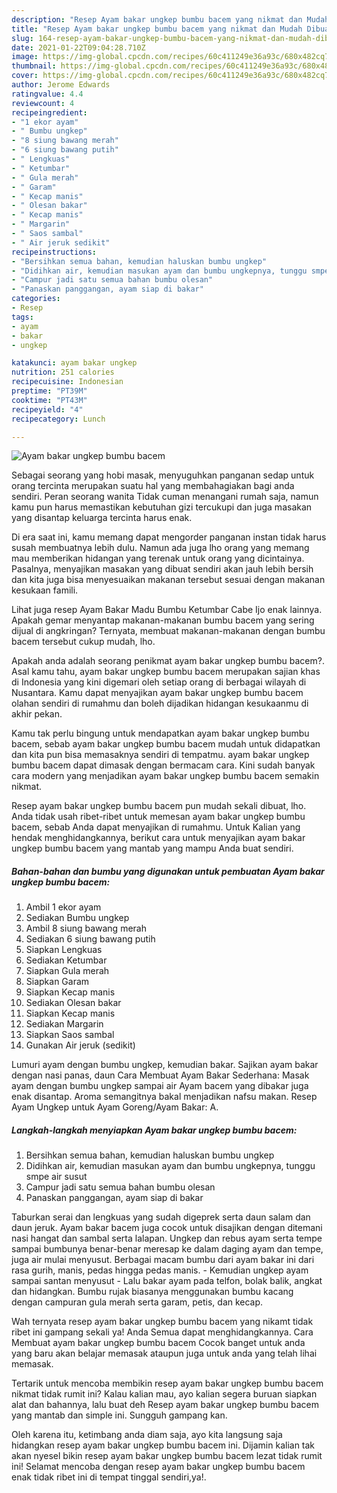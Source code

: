```yaml
---
description: "Resep Ayam bakar ungkep bumbu bacem yang nikmat dan Mudah Dibuat"
title: "Resep Ayam bakar ungkep bumbu bacem yang nikmat dan Mudah Dibuat"
slug: 164-resep-ayam-bakar-ungkep-bumbu-bacem-yang-nikmat-dan-mudah-dibuat
date: 2021-01-22T09:04:28.710Z
image: https://img-global.cpcdn.com/recipes/60c411249e36a93c/680x482cq70/ayam-bakar-ungkep-bumbu-bacem-foto-resep-utama.jpg
thumbnail: https://img-global.cpcdn.com/recipes/60c411249e36a93c/680x482cq70/ayam-bakar-ungkep-bumbu-bacem-foto-resep-utama.jpg
cover: https://img-global.cpcdn.com/recipes/60c411249e36a93c/680x482cq70/ayam-bakar-ungkep-bumbu-bacem-foto-resep-utama.jpg
author: Jerome Edwards
ratingvalue: 4.4
reviewcount: 4
recipeingredient:
- "1 ekor ayam"
- " Bumbu ungkep"
- "8 siung bawang merah"
- "6 siung bawang putih"
- " Lengkuas"
- " Ketumbar"
- " Gula merah"
- " Garam"
- " Kecap manis"
- " Olesan bakar"
- " Kecap manis"
- " Margarin"
- " Saos sambal"
- " Air jeruk sedikit"
recipeinstructions:
- "Bersihkan semua bahan, kemudian haluskan bumbu ungkep"
- "Didihkan air, kemudian masukan ayam dan bumbu ungkepnya, tunggu smpe air susut"
- "Campur jadi satu semua bahan bumbu olesan"
- "Panaskan panggangan, ayam siap di bakar"
categories:
- Resep
tags:
- ayam
- bakar
- ungkep

katakunci: ayam bakar ungkep 
nutrition: 251 calories
recipecuisine: Indonesian
preptime: "PT39M"
cooktime: "PT43M"
recipeyield: "4"
recipecategory: Lunch

---
```



![Ayam bakar ungkep bumbu bacem](https://img-global.cpcdn.com/recipes/60c411249e36a93c/680x482cq70/ayam-bakar-ungkep-bumbu-bacem-foto-resep-utama.jpg)

Sebagai seorang yang hobi masak, menyuguhkan panganan sedap untuk orang tercinta merupakan suatu hal yang membahagiakan bagi anda sendiri. Peran seorang  wanita Tidak cuman menangani rumah saja, namun kamu pun harus memastikan kebutuhan gizi tercukupi dan juga masakan yang disantap keluarga tercinta harus enak.

Di era  saat ini, kamu memang dapat mengorder panganan instan tidak harus susah membuatnya lebih dulu. Namun ada juga lho orang yang memang mau memberikan hidangan yang terenak untuk orang yang dicintainya. Pasalnya, menyajikan masakan yang dibuat sendiri akan jauh lebih bersih dan kita juga bisa menyesuaikan makanan tersebut sesuai dengan makanan kesukaan famili. 

Lihat juga resep Ayam Bakar Madu Bumbu Ketumbar Cabe Ijo enak lainnya. Apakah gemar menyantap makanan-makanan bumbu bacem yang sering dijual di angkringan? Ternyata, membuat makanan-makanan dengan bumbu bacem tersebut cukup mudah, lho.

Apakah anda adalah seorang penikmat ayam bakar ungkep bumbu bacem?. Asal kamu tahu, ayam bakar ungkep bumbu bacem merupakan sajian khas di Indonesia yang kini digemari oleh setiap orang di berbagai wilayah di Nusantara. Kamu dapat menyajikan ayam bakar ungkep bumbu bacem olahan sendiri di rumahmu dan boleh dijadikan hidangan kesukaanmu di akhir pekan.

Kamu tak perlu bingung untuk mendapatkan ayam bakar ungkep bumbu bacem, sebab ayam bakar ungkep bumbu bacem mudah untuk didapatkan dan kita pun bisa memasaknya sendiri di tempatmu. ayam bakar ungkep bumbu bacem dapat dimasak dengan bermacam cara. Kini sudah banyak cara modern yang menjadikan ayam bakar ungkep bumbu bacem semakin nikmat.

Resep ayam bakar ungkep bumbu bacem pun mudah sekali dibuat, lho. Anda tidak usah ribet-ribet untuk memesan ayam bakar ungkep bumbu bacem, sebab Anda dapat menyajikan di rumahmu. Untuk Kalian yang hendak menghidangkannya, berikut cara untuk menyajikan ayam bakar ungkep bumbu bacem yang mantab yang mampu Anda buat sendiri.

<!--inarticleads1-->

##### Bahan-bahan dan bumbu yang digunakan untuk pembuatan Ayam bakar ungkep bumbu bacem:

1. Ambil 1 ekor ayam
1. Sediakan  Bumbu ungkep
1. Ambil 8 siung bawang merah
1. Sediakan 6 siung bawang putih
1. Siapkan  Lengkuas
1. Sediakan  Ketumbar
1. Siapkan  Gula merah
1. Siapkan  Garam
1. Siapkan  Kecap manis
1. Sediakan  Olesan bakar
1. Siapkan  Kecap manis
1. Sediakan  Margarin
1. Siapkan  Saos sambal
1. Gunakan  Air jeruk (sedikit)


Lumuri ayam dengan bumbu ungkep, kemudian bakar. Sajikan ayam bakar dengan nasi panas, daun Cara Membuat Ayam Bakar Sederhana: Masak ayam dengan bumbu ungkep sampai air Ayam bacem yang dibakar juga enak disantap. Aroma semangitnya bakal menjadikan nafsu makan. Resep Ayam Ungkep untuk Ayam Goreng/Ayam Bakar: A. 

<!--inarticleads2-->

##### Langkah-langkah menyiapkan Ayam bakar ungkep bumbu bacem:

1. Bersihkan semua bahan, kemudian haluskan bumbu ungkep
1. Didihkan air, kemudian masukan ayam dan bumbu ungkepnya, tunggu smpe air susut
1. Campur jadi satu semua bahan bumbu olesan
1. Panaskan panggangan, ayam siap di bakar


Taburkan serai dan lengkuas yang sudah digeprek serta daun salam dan daun jeruk. Ayam bakar bacem juga cocok untuk disajikan dengan ditemani nasi hangat dan sambal serta lalapan. Ungkep dan rebus ayam serta tempe sampai bumbunya benar-benar meresap ke dalam daging ayam dan tempe, juga air mulai menyusut. Berbagai macam bumbu dari ayam bakar ini dari rasa gurih, manis, pedas hingga pedas manis. - Kemudian ungkep ayam sampai santan menyusut - Lalu bakar ayam pada telfon, bolak balik, angkat dan hidangkan. Bumbu rujak biasanya menggunakan bumbu kacang dengan campuran gula merah serta garam, petis, dan kecap. 

Wah ternyata resep ayam bakar ungkep bumbu bacem yang nikamt tidak ribet ini gampang sekali ya! Anda Semua dapat menghidangkannya. Cara Membuat ayam bakar ungkep bumbu bacem Cocok banget untuk anda yang baru akan belajar memasak ataupun juga untuk anda yang telah lihai memasak.

Tertarik untuk mencoba membikin resep ayam bakar ungkep bumbu bacem nikmat tidak rumit ini? Kalau kalian mau, ayo kalian segera buruan siapkan alat dan bahannya, lalu buat deh Resep ayam bakar ungkep bumbu bacem yang mantab dan simple ini. Sungguh gampang kan. 

Oleh karena itu, ketimbang anda diam saja, ayo kita langsung saja hidangkan resep ayam bakar ungkep bumbu bacem ini. Dijamin kalian tak akan nyesel bikin resep ayam bakar ungkep bumbu bacem lezat tidak rumit ini! Selamat mencoba dengan resep ayam bakar ungkep bumbu bacem enak tidak ribet ini di tempat tinggal sendiri,ya!.

